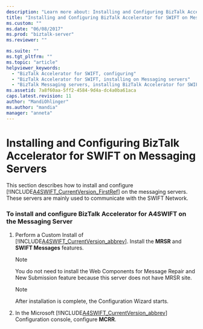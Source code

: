 ```yaml
---
description: "Learn more about: Installing and Configuring BizTalk Accelerator for SWIFT on Messaging Servers"
title: "Installing and Configuring BizTalk Accelerator for SWIFT on Messaging Servers | Microsoft Docs"
ms.custom: ""
ms.date: "06/08/2017"
ms.prod: "biztalk-server"
ms.reviewer: ""

ms.suite: ""
ms.tgt_pltfrm: ""
ms.topic: "article"
helpviewer_keywords: 
  - "BizTalk Accelerator for SWIFT, configuring"
  - "BizTalk Accelerator for SWIFT, installing on Messaging servers"
  - "BizTalk Messaging servers, installing BizTalk Accelerator for SWIFT"
ms.assetid: 7a8f60aa-5ff2-4584-9d4a-dc4a0ba61aca
caps.latest.revision: 11
author: "MandiOhlinger"
ms.author: "mandia"
manager: "anneta"
---
```

# Installing and Configuring BizTalk Accelerator for SWIFT on Messaging Servers
This section describes how to install and configure [!INCLUDE[A4SWIFT_CurrentVersion_FirstRef](../../includes/a4swift-currentversion-firstref-md.md)] on the messaging servers. These servers are mainly used to communicate with the SWIFT Network.  

### To install and configure BizTalk Accelerator for A4SWIFT on the Messaging Server  

1. Perform a Custom Install of [!INCLUDE[A4SWIFT_CurrentVersion_abbrev](../../includes/a4swift-currentversion-abbrev-md.md)]. Install the **MRSR** and **SWIFT Messages** features.  

   > [!NOTE]
   >  You do not need to install the Web Components for Message Repair and New Submission feature because this server does not have MRSR site.  

   > [!NOTE]
   >  After installation is complete, the Configuration Wizard starts.  

2. In the Microsoft [!INCLUDE[A4SWIFT_CurrentVersion_abbrev](../../includes/a4swift-currentversion-abbrev-md.md)] Configuration console, configure **MCRR**.
